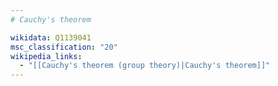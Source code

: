```yaml
---
# Cauchy's theorem

wikidata: Q1139041
msc_classification: "20"
wikipedia_links:
  - "[[Cauchy's theorem (group theory)|Cauchy's theorem]]"
---
```

